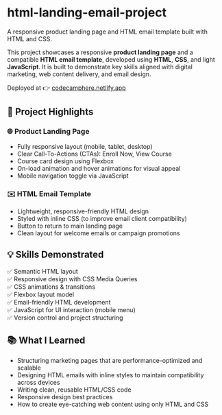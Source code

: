 # html-landing-email-project
A responsive product landing page and HTML email template built with HTML and CSS.

This project showcases a responsive **product landing page** and a compatible **HTML email template**, developed using **HTML**, **CSS**, and light **JavaScript**. It is built to demonstrate key skills aligned with digital marketing, web content delivery, and email design.

Deployed at 👉 [codecamphere.netlify.app](https://codecamphere.netlify.app)

## 🚀 Project Highlights

### 🌐 Product Landing Page
- Fully responsive layout (mobile, tablet, desktop)
- Clear Call-To-Actions (CTAs): Enroll Now, View Course
- Course card design using Flexbox
- On-load animation and hover animations for visual appeal
- Mobile navigation toggle via JavaScript

### ✉️ HTML Email Template
- Lightweight, responsive-friendly HTML design
- Styled with inline CSS (to improve email client compatibility)
- Button to return to main landing page
- Clean layout for welcome emails or campaign promotions


## 💡 Skills Demonstrated

✅ Semantic HTML layout  
✅ Responsive design with CSS Media Queries  
✅ CSS animations & transitions  
✅ Flexbox layout model  
✅ Email-friendly HTML development  
✅ JavaScript for UI interaction (mobile menu)  
✅ Version control and project structuring


## 📚 What I Learned

- Structuring marketing pages that are performance-optimized and scalable
- Designing HTML emails with inline styles to maintain compatibility across devices
- Writing clean, reusable HTML/CSS code
- Responsive design best practices
- How to create eye-catching web content using only HTML and CSS






